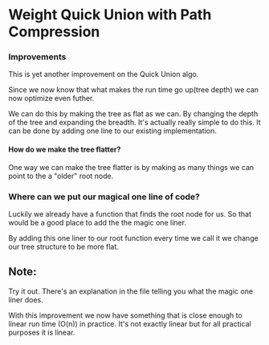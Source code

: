 # Weight Quick Union with Path Compression

### Improvements
This is yet another improvement on the Quick Union algo.

Since we now know that what makes the run time go up(tree depth) we can now optimize even futher.

We can do this by making the tree as flat as we can. By changing the depth of the tree and expanding the breadth. It's actually really simple to do this. It can be done by adding one line to our existing implementation.

#### How do we make the tree flatter?
One way we can make the tree flatter is by making as many things we can point to the a "older" root node.

### Where can we put our magical one line of code?
Luckily we already have a function that finds the root node for us. So that would be a good place to add the the magic one liner.

By adding this one liner to our root function every time we call it we change our tree structure to be more flat.

## Note:
Try it out. There's an explanation in the file telling you what the magic one liner does.

With this improvement we now have something that is close enough to linear run time (O(n)) in practice. It's not exactly linear but for all practical purposes it is linear.
